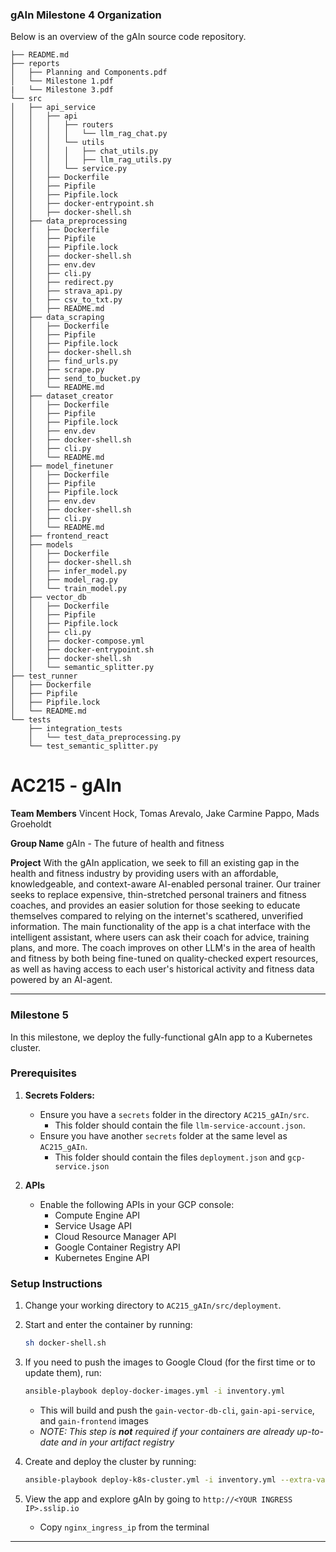 ### gAIn Milestone 4 Organization

Below is an overview of the gAIn source code repository.

```
├── README.md
├── reports
│   ├── Planning and Components.pdf
│   └── Milestone 1.pdf
|   └── Milestone 3.pdf
└── src
│   ├── api_service
│   │   ├── api
│   │   │   ├── routers
│   │   │   │   └── llm_rag_chat.py
│   │   │   └── utils
│   │   │   │   ├── chat_utils.py
│   │   │   │   ├── llm_rag_utils.py
│   │   │   └── service.py
│   │   ├── Dockerfile
│   │   ├── Pipfile
│   │   ├── Pipfile.lock
│   │   ├── docker-entrypoint.sh
│   │   ├── docker-shell.sh
│   ├── data_preprocessing
│   │   ├── Dockerfile
│   │   ├── Pipfile
│   │   ├── Pipfile.lock
│   │   ├── docker-shell.sh
│   │   ├── env.dev
│   │   ├── cli.py
│   │   ├── redirect.py
│   │   ├── strava_api.py
│   │   ├── csv_to_txt.py
│   │   ├── README.md
│   ├── data_scraping
│   │   ├── Dockerfile
│   │   ├── Pipfile
│   │   ├── Pipfile.lock
│   │   ├── docker-shell.sh
│   │   ├── find_urls.py
│   │   ├── scrape.py
│   │   ├── send_to_bucket.py
│   │   └── README.md
│   ├── dataset_creator
│   │   ├── Dockerfile
│   │   ├── Pipfile
│   │   ├── Pipfile.lock
│   │   ├── env.dev
│   │   ├── docker-shell.sh
│   │   ├── cli.py
│   │   └── README.md
│   ├── model_finetuner
│   │   ├── Dockerfile
│   │   ├── Pipfile
│   │   ├── Pipfile.lock
│   │   ├── env.dev
│   │   ├── docker-shell.sh
│   │   ├── cli.py
│   │   └── README.md
│   ├── frontend_react
│   ├── models
│   │   ├── Dockerfile
│   │   ├── docker-shell.sh
│   │   ├── infer_model.py
│   │   ├── model_rag.py
│   │   └── train_model.py
│   ├── vector_db
│   │   ├── Dockerfile
│   │   ├── Pipfile
│   │   ├── Pipfile.lock
│   │   ├── cli.py
│   │   ├── docker-compose.yml
│   │   ├── docker-entrypoint.sh
│   │   ├── docker-shell.sh
│   │   └── semantic_splitter.py
├── test_runner
│   ├── Dockerfile
│   ├── Pipfile
│   ├── Pipfile.lock
│   └── README.md
└── tests
    ├── integration_tests
    │   └── test_data_preprocessing.py
    └── test_semantic_splitter.py
```

# AC215 - gAIn

**Team Members**
Vincent Hock, Tomas Arevalo, Jake Carmine Pappo, Mads Groeholdt

**Group Name**
gAIn - The future of health and fitness

**Project**
With the gAIn application, we seek to fill an existing gap in the health and fitness industry by providing users with an affordable, knowledgeable, and context-aware AI-enabled personal trainer. Our trainer seeks to replace expensive, thin-stretched personal trainers and fitness coaches, and provides an easier solution for those seeking to educate themselves compared to relying on the internet's scathered, unverified information. The main functionality of the app is a chat interface with the intelligent assistant, where users can ask their coach for advice, training plans, and more. The coach improves on other LLM's in the area of health and fitness by both being fine-tuned on quality-checked expert resources, as well as having access to each user's historical activity and fitness data powered by an AI-agent.

---

### Milestone 5
In this milestone, we deploy the fully-functional gAIn app to a Kubernetes cluster.

### Prerequisites

1. **Secrets Folders:**
   - Ensure you have a `secrets` folder in the directory `AC215_gAIn/src`.
       - This folder should contain the file `llm-service-account.json`.
   - Ensure you have another `secrets` folder at the same level as `AC215_gAIn`.
       - This folder should contain the files `deployment.json` and `gcp-service.json`

2. **APIs**
   - Enable the following APIs in your GCP console:
       - Compute Engine API
       - Service Usage API
       - Cloud Resource Manager API
       - Google Container Registry API
       - Kubernetes Engine API

### Setup Instructions

1. Change your working directory to `AC215_gAIn/src/deployment`.

2. Start and enter the container by running:
   ```bash
   sh docker-shell.sh
   ```

3. If you need to push the images to Google Cloud (for the first time or to update them), run:
   ```bash
   ansible-playbook deploy-docker-images.yml -i inventory.yml
   ```
   - This will build and push the `gain-vector-db-cli`, `gain-api-service`, and `gain-frontend` images
   - *NOTE: This step is **not** required if your containers are already up-to-date and in your artifact registry*

4. Create and deploy the cluster by running:
   ```bash
   ansible-playbook deploy-k8s-cluster.yml -i inventory.yml --extra-vars cluster_state=present
   ```

5. View the app and explore gAIn by going to `http://<YOUR INGRESS IP>.sslip.io`
   - Copy `nginx_ingress_ip` from the terminal

---

